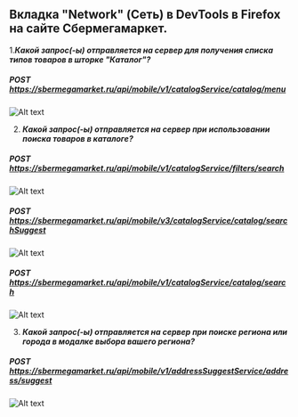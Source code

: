## Вкладка "Network" (Сеть) в DevTools в Firefox на сайте Сбермегамаркет.

1.***Какой запрос(-ы) отправляется на сервер для получения списка типов товаров в шторке "Каталог"?***

##### POST https://sbermegamarket.ru/api/mobile/v1/catalogService/catalog/menu

![Alt text](misc/images/image-3.png)

2. ***Какой запрос(-ы) отправляется на сервер при использовании поиска товаров в каталоге?***

##### POST https://sbermegamarket.ru/api/mobile/v1/catalogService/filters/search

![Alt text](image.png)


##### POST https://sbermegamarket.ru/api/mobile/v3/catalogService/catalog/searchSuggest

![Alt text](image-1.png)

##### POST https://sbermegamarket.ru/api/mobile/v1/catalogService/catalog/search


![Alt text](image-2.png)

3. ***Какой запрос(-ы) отправляется на сервер при поиске региона или города в модалке выбора вашего региона?***

##### POST https://sbermegamarket.ru/api/mobile/v1/addressSuggestService/address/suggest

![Alt text](image-4.png)
